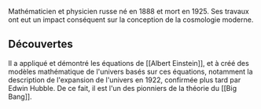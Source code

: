 Mathématicien et physicien russe né en 1888 et mort en 1925.
Ses travaux ont eut un impact conséquent sur la conception de la cosmologie moderne.
## Découvertes
Il a appliqué et démontré les équations de [[Albert Einstein]], et à créé des modèles mathématique de l'univers basés sur ces équations, notamment la description de l'expansion de l'univers en 1922, confirmée plus tard par Edwin Hubble.
De ce fait, il est l'un des pionniers de la théorie du [[Big Bang]].